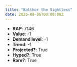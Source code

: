 ```yaml
---
title: "Balthor the Sightless"
date: 2025-08-06T00:00:00Z
---
```

- **RAP**: 7146
- **Value**: -1
- **Demand level**: -1
- **Trend**: -1
- **Projected?**: True
- **Hyped?**: True
- **Rare?**: True
